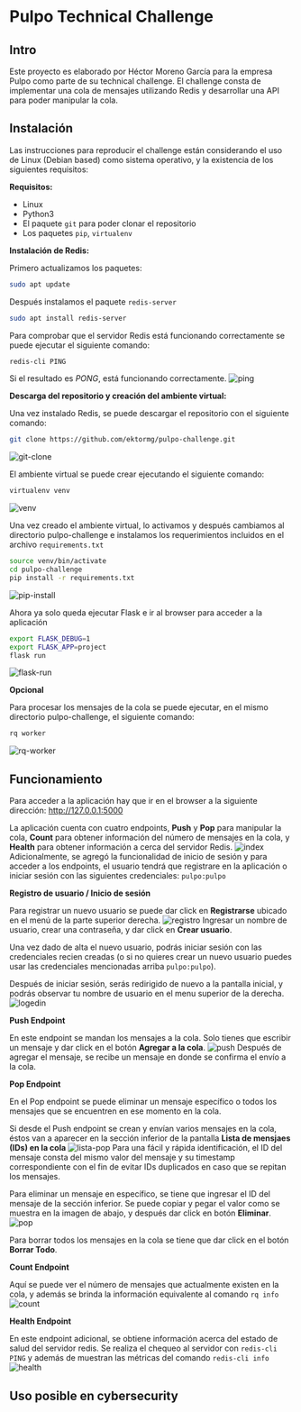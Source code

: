 # Pulpo Technical Challenge

## Intro

Este proyecto es elaborado por Héctor Moreno García para la empresa Pulpo como parte de su technical challenge. El challenge consta de implementar una cola de mensajes utilizando Redis y desarrollar una API para poder manipular la cola.

## Instalación

Las instrucciones para reproducir el challenge están considerando el uso de Linux (Debian based) como sistema operativo, y la existencia de los siguientes requisitos:

**Requisitos:**
* Linux
* Python3
* El paquete ```git``` para poder clonar el repositorio
* Los paquetes ```pip```, ```virtualenv```

**Instalación de Redis:**

Primero actualizamos los paquetes:
```bash
sudo apt update
```
Después instalamos el paquete ```redis-server```
```bash
sudo apt install redis-server
```
Para comprobar que el servidor Redis está funcionando correctamente se puede ejecutar el siguiente comando:
```bash
redis-cli PING
```
Si el resultado es *PONG*, está funcionando correctamente.
![ping](https://user-images.githubusercontent.com/64225038/202320579-a2949abc-df56-48c9-839a-337969963308.png)


**Descarga del repositorio y creación del ambiente virtual:**

Una vez instalado Redis, se puede descargar el repositorio con el siguiente comando:
```bash
git clone https://github.com/ektormg/pulpo-challenge.git
```
![git-clone](https://user-images.githubusercontent.com/64225038/202321106-8a9b6722-6944-4e3e-82ed-22590f928079.png)

El ambiente virtual se puede crear ejecutando el siguiente comando:
```bash
virtualenv venv
```
![venv](https://user-images.githubusercontent.com/64225038/202321558-d2311dc9-514f-48ea-927d-6f07f699276b.png)


Una vez creado el ambiente virtual, lo activamos y después cambiamos al directorio pulpo-challenge e instalamos los requerimientos incluidos en el archivo ```requirements.txt```
```bash
source venv/bin/activate
cd pulpo-challenge
pip install -r requirements.txt
```
![pip-install](https://user-images.githubusercontent.com/64225038/202322352-4076af75-fa60-4241-b8cc-5ea882bd7d7c.png)


Ahora ya solo queda ejecutar Flask e ir al browser para acceder a la aplicación
```bash
export FLASK_DEBUG=1
export FLASK_APP=project
flask run
```
![flask-run](https://user-images.githubusercontent.com/64225038/202322764-1c32ffa3-b9b5-475a-8725-08d998228af7.png)


**Opcional**

Para procesar los mensajes de la cola se puede ejecutar, en el mismo directorio pulpo-challenge, el siguiente comando:
```bash
rq worker
```
![rq-worker](https://user-images.githubusercontent.com/64225038/202323058-03d1a846-4370-48e3-9edb-cb2f197e8ba0.png)


## Funcionamiento

Para acceder a la aplicación hay que ir en el browser a la siguiente dirección: http://127.0.0.1:5000

La aplicación cuenta con cuatro endpoints,  **Push** y **Pop** para manipular la cola, **Count** para obtener información del número de mensajes en la cola, y **Health** para obtener información a cerca del servidor Redis.
![index](https://user-images.githubusercontent.com/64225038/202304068-65e5c9c5-18bd-4bfe-a3f2-c5607d099d6a.png)
Adicionalmente, se agregó la funcionalidad de inicio de sesión y para acceder a los endpoints, el usuario tendrá que registrare en la aplicación o iniciar sesión con las siguientes credenciales: ```pulpo:pulpo```


**Registro de usuario / Inicio de sesión**

Para registrar un nuevo usuario se puede dar click en **Registrarse** ubicado en el menú de la parte superior derecha.
![registro](https://user-images.githubusercontent.com/64225038/202305822-3cf20cd3-5fb3-443b-a1b1-58fa302825b2.png)
Ingresar un nombre de usuario, crear una contraseña, y dar click en **Crear usuario**.

Una vez dado de alta el nuevo usuario, podrás iniciar sesión con las credenciales recien creadas (o si no quieres crear un nuevo usuario puedes usar las credenciales mencionadas arriba ```pulpo:pulpo```).

Después de iniciar sesión, serás redirigido de nuevo a la pantalla inicial, y podrás observar tu nombre de usuario en el menu superior de la derecha.
![logedin](https://user-images.githubusercontent.com/64225038/202308983-a5e4b808-df10-4575-899f-df04f40c7f1e.png)


**Push Endpoint**

En este endpoint se mandan los mensajes a la cola. Solo tienes que escribir un mensaje y dar click en el botón **Agregar a la cola**.
![push](https://user-images.githubusercontent.com/64225038/202311544-c4fac59b-3390-4a9b-9cc5-f17f7478b193.png)
Después de agregar el mensaje, se recibe un mensaje en donde se confirma el envío a la cola.


**Pop Endpoint**

En el Pop endpoint se puede eliminar un mensaje específico o todos los mensajes que se encuentren en ese momento en la cola.

Si desde el Push endpoint se crean y envían varios mensajes en la cola, éstos van a aparecer en la sección inferior de la pantalla **Lista de mensjaes (IDs) en la cola**
![lista-pop](https://user-images.githubusercontent.com/64225038/202314576-588ed813-1924-4531-a1b7-2f08e2bc6ed3.png)
Para una fácil y rápida identificación, el ID del mensaje consta del mismo valor del mensaje y su timestamp correspondiente con el fin de evitar IDs duplicados en caso que se repitan los mensajes.

Para eliminar un mensaje en específico, se tiene que ingresar el ID del mensaje de la sección inferior. Se puede copiar y pegar el valor como se muestra en la imagen de abajo, y después dar click en botón **Eliminar**.
![pop](https://user-images.githubusercontent.com/64225038/202315443-978c0c74-97aa-4a57-ab97-b04b050e5714.png)

Para borrar todos los mensajes en la cola se tiene que dar click en el botón **Borrar Todo**.


**Count Endpoint**

Aquí se puede ver el número de mensajes que actualmente existen en la cola, y además se brinda la información equivalente al comando ```rq info```
![count](https://user-images.githubusercontent.com/64225038/202318568-f961b090-ee82-44b3-88dd-193294c65669.png)


**Health Endpoint**

En este endpoint adicional, se obtiene información acerca del estado de salud del servidor redis. Se realiza el chequeo al servidor con ```redis-cli PING``` y además de muestran las métricas del comando ```redis-cli info```
![health](https://user-images.githubusercontent.com/64225038/202319305-ae96b4c5-66eb-4df4-9966-114f826588e3.png)



## Uso posible en cybersecurity




